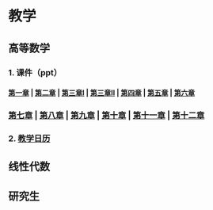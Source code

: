 # 教学

## 高等数学

### 1. 课件（ppt）

#### <a href="/第一章.rar">第一章</a> | <a href="/第二章.rar">第二章</a>  | <a href="/第三章I.rar">第三章I</a> | <a href="/第三章II.rar">第三章II</a> | <a href="/第四章.rar">第四章</a> | <a href="/第五章.rar">第五章</a> | <a href="/第六章.rar">第六章</a>  

### <a href="/第七章.rar">第七章</a> | <a href="/第八章.rar">第八章</a> | <a href="/第九章.rar">第九章</a> | <a href="/第十章.rar">第十章</a>  | <a href="/第十一章.rar">第十一章</a> | <a href="/第十章.rar">第十二章</a>

### 2. <a href="/A1教学日历.xls">教学日历</a>

## 线性代数

## 研究生
